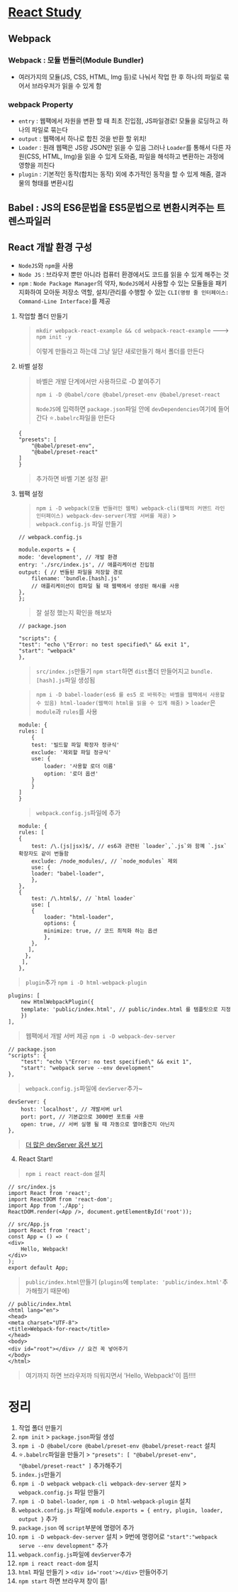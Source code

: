 # [React Study](https://medium.com/wasd/%EC%9B%B9%ED%8C%A9-webpack-%EA%B3%BC-%EB%B0%94%EB%B2%A8-babel-%EC%9D%84-%EC%9D%B4%EC%9A%A9%ED%95%9C-react-%EA%B0%9C%EB%B0%9C-%ED%99%98%EA%B2%BD-%EA%B5%AC%EC%84%B1%ED%95%98%EA%B8%B0-fb87d0027766)

## Webpack

### Webpack : 모듈 번들러(Module Bundler)

- 여러가지의 모듈(JS, CSS, HTML, Img 등)로 나눠서 작업 한 후 하나의 파일로 묶어서 브라우저가 읽을 수 있게 함

### webpack Property

- `entry` : 웹팩에서 자원을 변환 할 때 최초 진입점, JS파일경로! 모듈을 로딩하고 하나의 파일로 묶는다
- `output` : 웹팩에서 하나로 합친 것을 반환 할 위치!
- `Loader` : 원래 웹팩은 JS랑 JSON만 읽을 수 있음 그러나 `Loader`를 통해서 다른 자원(CSS, HTML, Img)을 읽을 수 있게 도와줌, 파일을 해석하고 변환하는 과정에 영향을 끼친다
- `plugin` : 기본적인 동작(합치는 동작) 외에 추가적인 동작을 할 수 있게 해줌, 결과물의 형태를 변환시킴

## Babel : JS의 ES6문법을 ES5문법으로 변환시켜주는 트렌스파일러

## React 개발 환경 구성

- `NodeJS`와 `npm`을 사용
- `Node JS` : 브라우저 뿐만 아니라 컴퓨터 환경에서도 코드를 읽을 수 있게 해주는 것
- `npm` : `Node Package Manager`의 약자, `NodeJS`에서 사용할 수 있는 모듈들을 패키지화하여 모아둔 저장소 역할, 설치/관리를 수행할 수 있는 `CLI(명령 줄 인터페이스: Command-Line Interface)`를 제공

1.  작업할 폴더 만들기

    > `mkdir webpack-react-example && cd webpack-react-example` ---> `npm init -y`
    >
    > 이렇게 만들라고 하는데 그냥 일단 새로만들기 해서 폴더를 만든다

2.  바벨 설정

    > 바벨은 개발 단계에서만 사용하므로 -D 붙여주기
    >
    > `npm i -D @babel/core @babel/preset-env @babel/preset-react`
    >
    > `NodeJS`에 입력하면 `package.json`파일 안에 `devDependencies`여기에 들어간다
    > ⭐`.babelrc`파일을 만든다

        {
        "presets": [
            "@babel/preset-env",
            "@babel/preset-react"
        ]
        }

    > 추가하면 바벨 기본 설정 끝!

3.  웹팩 설정

    > `npm i -D webpack(모듈 번들러인 웹팩) webpack-cli(웹팩의 커맨드 라인 인터페이스) webpack-dev-server(개발 서버를 제공)` > `webpack.config.js` 파일 만들기

        // webpack.config.js

        module.exports = {
        mode: 'development', // 개발 환경
        entry: './src/index.js', // 애플리케이션 진입점
        output: { // 번들된 파일을 저장할 경로
            filename: 'bundle.[hash].js'
            // 애플리케이션이 컴파일 될 때 웹팩에서 생성된 해시를 사용
        },
        };

    > 잘 설정 했는지 확인을 해보자

        // package.json

        "scripts": {
        "test": "echo \"Error: no test specified\" && exit 1",
        "start": "webpack"
        },

    > `src/index.js`만들기
    > `npm start`하면 `dist`폴더 만들어지고 `bundle.[hash].js`파일 생성됨

    > `npm i -D babel-loader(es6 를 es5 로 바꿔주는 바벨을 웹팩에서 사용할 수 있음) html-loader(웹팩이 html을 읽을 수 있게 해줌)` > `loader`은 `module`과 `rules`를 사용

        module: {
        rules: [
            {
            test: '빌드할 파일 확장자 정규식'
            exclude: '제외할 파일 정규식'
            use: {
                loader: '사용할 로더 이름'
                option: '로더 옵션'
            }
            }
        ]
        }

    > `webpack.config.js`파일에 추가

        module: {
        rules: [
        {
            test: /\.(js|jsx)$/, // es6과 관련된 `loader`,`.js`와 함꼐 `.jsx`확장자도 같이 번들함
            exclude: /node_modules/, // `node_modules` 제외
            use: {
            loader: "babel-loader",
            },
        },
        {
            test: /\.html$/, // `html loader`
            use: [
            {
                loader: "html-loader",
                options: {
                minimize: true, // 코드 최적화 하는 옵션
                },
            },
           ],
          },
         ],
        },

> `plugin`추가 `npm i -D html-webpack-plugin`

    plugins: [
        new HtmlWebpackPlugin({
        template: 'public/index.html', // public/index.html 를 템플릿으로 지정
        })
    ],

> 웹팩에서 개발 서버 제공 `npm i -D webpack-dev-server`

    // package.json
    "scripts": {
        "test": "echo \"Error: no test specified\" && exit 1",
        "start": "webpack serve --env development"
    },

> `webpack.config.js`파일에 `devServer`추가~

    devServer: {
        host: 'localhost', // 개발서버 url
        port: port, // 기본값으로 3000번 포트를 사용
        open: true, // 서버 실행 될 때 자동으로 열어줄건지 아닌지
    },

> [더 많은 devServer 옵션 보기](https://webpack.js.org/configuration/dev-server/)

4. React Start!

> `npm i react react-dom` 설치

    // src/index.js
    import React from 'react';
    import ReactDOM from 'react-dom';
    import App from './App';
    ReactDOM.render(<App />, document.getElementById('root'));

    // src/App.js
    import React from 'react';
    const App = () => (
    <div>
        Hello, Webpack!
    </div>
    );
    export default App;

> `public/index.html`만들기 (`plugins`에 `template: 'public/index.html'`추가해줬기 때문에)

    // public/index.html
    <html lang="en">
    <head>
    <meta charset="UTF-8">
    <title>Webpack-for-react</title>
    </head>
    <body>
    <div id="root"></div> // 요건 꼭 넣어주기
    </body>
    </html>

> 여기까지 하면 브라우저까 듸워지면서 'Hello, Webpack!'이 뜸!!!!

# 정리

1. 작업 폴더 만들기
2. `npm init` > `package.json`파일 생성
3. `npm i -D @babel/core @babel/preset-env @babel/preset-react` 설치
4. ⭐`.babelrc`파일을 만들기 > `"presets": [ "@babel/preset-env", "@babel/preset-react" ]` 추가해주기
5. `index.js`만들기
6. `npm i -D webpack webpack-cli webpack-dev-server` 설치 > `webpack.config.js` 파일 만들기
7. `npm i -D babel-loader`, `npm i -D html-webpack-plugin` 설치
8. `webpack.config.js` 파일에 `module.exports = { entry, plugin, loader, output }` 추가
9. `package.json` 에 `script`부분에 명령어 추가
10. `npm i -D webpack-dev-server` 설치 > 9번에 명령어로 `"start":"webpack serve --env development"` 추가
11. `webpack.config.js`파일에 `devServer`추가
12. `npm i react react-dom` 설치
13. `html` 파일 만들기 > `<div id='root'></div>` 만들어주기
14. `npm start` 하면 브라우져 창이 뜸!
